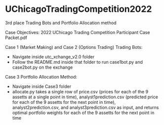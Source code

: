 # UChicagoTradingCompetition2022
3rd place Trading Bots and Portfolio Allocation method

Case Objectives: 2022 UChicago Trading Competition Participant Case Packet.pdf

Case 1 (Market Making) and Case 2 (Options Trading) Trading Bots:
  - Navigate inside utc_xchange_v2.0 folder
  - Follow the README.md inside that folder to run case1bot.py and case2bot.py on the exchange

Case 3 Portfolio Allocation Method:
  - Navigate inside Case3 folder
  - allocate.py takes a single row of price.csv (prices for each of the 9 assetts at a single point in time), analyst1prediction.csv (predicted price for       each of the 9 assetts for the next point in time), analyst2prediction.csv, and analyst3prediction.csv as input, and returns optimal portfolio weights       for each of the 9 assetts for the next point in time
